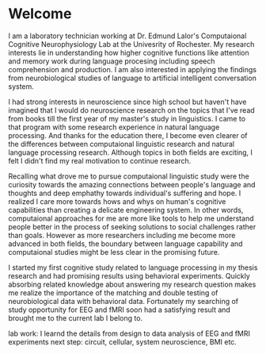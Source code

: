 # Welcome

I am a laboratory technician working at Dr. Edmund Lalor's Computaional Cognitive Neurophysiology Lab at the Univesrity of Rochester. My research interests lie in understanding how higher cognitive functions like attention and memory work during language procesing including speech comprehension and production. I am also interested in applying the findings from neurobiological studies of language to artificial intelligent conversation system. 

I had strong interests in neuroscience since high school but haven't have imagined that I would do neuroscience research on the topics that I've read from books till the first year of my master's study in linguistics. I came to that program with some research experience in natural language processing. And thanks for the education there, I become even clearer of the differences between computaional linguistic research and natural language processing research. Although topics in both fields are exciting, I felt I didn't find my real motivation to continue research. 

Recalling what drove me to pursue computaional linguistic study were the curiosity towards the amazing connections between people's language and thoughts and deep emphathy towards individual's suffering and hope. I realized I care more towards hows and whys on human's cognitive capabilities than creating a delicate engineering system. In other words, computaional approaches for me are more like tools to help me understand people better in the process of seeking solutions to social challenges rather than goals. However as more researchers including me become more advanced in both fields, the boundary between language capability and computaional studies might be less clear in the promising future. 

I started my first cognitive study related to language processing in my thesis research and had promising results using behavioral experiments. Quickly absorbing related knowledge about answering my research question makes me realize the importance of the matching and double testing of neurobiological data with behavioral data. Fortunately my searching of study opportunity for EEG and fMRI soon had a satisfying result and brought me to the current lab I belong to. 

lab work: I learnd the details from design to data analysis of EEG and fMRI experiments
next step: circuit, cellular, system neuroscience, BMI etc. 

<!---
xueyingtheowl/xueyingtheowl is a ✨ special ✨ repository because its `README.md` (this file) appears on your GitHub profile.
You can click the Preview link to take a look at your changes.
--->
